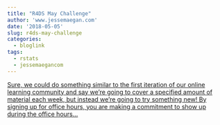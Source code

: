```yaml
---
title: "R4DS May Challenge"
author: 'www.jessemaegan.com'
date: '2018-05-05'
slug: r4ds-may-challenge
categories:
  - bloglink
tags:
  - rstats
  - jessemaegancom
---
```


[Sure, we could do something similar to the first iteration of our online learning community and say we’re going to cover a specified amount of material each week, but instead we’re going to try something new! By signing up for office hours, you are making a commitment to show up during the office hours...<click to read more>](https://www.jessemaegan.com/post/r4ds-may-challenge-sign-up-for-office-hours/)

